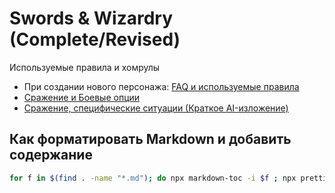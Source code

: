 # Swords & Wizardry (Complete/Revised)

Используемые правила и хомрулы

- При создании нового персонажа: [FAQ и используемые правила](./faq.md)
- [Сражение и Боевые опции](./combat.md)
- [Сражение, специфические ситуации (Краткое AI-изложение)](./snw-combat-specific.md)

## Как форматировать Markdown и добавить содержание

```sh
for f in $(find . -name "*.md"); do npx markdown-toc -i $f ; npx prettier --write $f ;done
```
